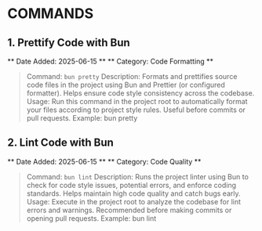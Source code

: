 # COMMANDS

## 1. Prettify Code with Bun

** Date Added: 2025-06-15 **
** Category: Code Formatting **

> Command: `bun pretty`
> Description: Formats and prettifies source code files in the project using Bun and Prettier (or configured formatter). Helps ensure code style consistency across the codebase.
> Usage: Run this command in the project root to automatically format your files according to project style rules. Useful before commits or pull requests.
> Example: bun pretty

## 2. Lint Code with Bun

** Date Added: 2025-06-15 **
** Category: Code Quality **

> Command: `bun lint`
> Description: Runs the project linter using Bun to check for code style issues, potential errors, and enforce coding standards. Helps maintain high code quality and catch bugs early.
> Usage: Execute in the project root to analyze the codebase for lint errors and warnings. Recommended before making commits or opening pull requests.
> Example: bun lint
